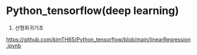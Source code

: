 # Python_tensorflow(deep learning)

1. 선형회귀기초 

  https://github.com/kimTH65/Python_tensorflow/blob/main/linearRegression.ipynb

